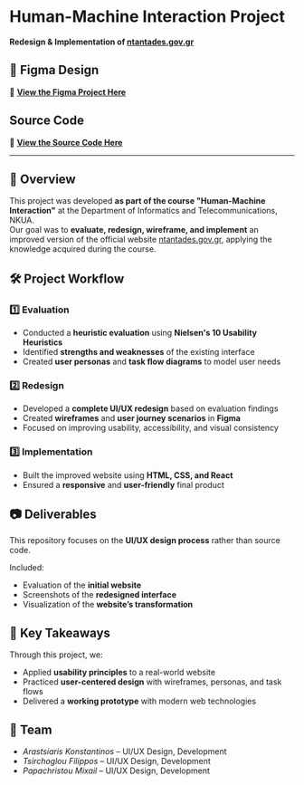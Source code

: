 # Human-Machine Interaction Project  
**Redesign & Implementation of [ntantades.gov.gr](https://ntantades.gov.gr/)**  

## 🎨 Figma Design  
🔗 **[View the Figma Project Here](https://www.figma.com/design/rAzUNWzS6hMeiqDDzWO6sS/REAL-PROJECT?node-id=286-9377&t=lYeZWyMXmKxZ1IPc-1)**  

## Source Code
🔗 **[View the Source Code Here](https://github.com/sdi2100006/nannys.git)**  


---

## 📌 Overview  
This project was developed **as part of the course "Human-Machine Interaction"** at the Department of Informatics and Telecommunications, NKUA.  
Our goal was to **evaluate, redesign, wireframe, and implement** an improved version of the official website [ntantades.gov.gr](https://ntantades.gov.gr), applying the knowledge acquired during the course.  

## 🛠 Project Workflow  

### 1️⃣ Evaluation  
- Conducted a **heuristic evaluation** using **Nielsen's 10 Usability Heuristics**  
- Identified **strengths and weaknesses** of the existing interface  
- Created **user personas** and **task flow diagrams** to model user needs  

### 2️⃣ Redesign  
- Developed a **complete UI/UX redesign** based on evaluation findings  
- Created **wireframes** and **user journey scenarios** in **Figma**  
- Focused on improving usability, accessibility, and visual consistency  

### 3️⃣ Implementation  
- Built the improved website using **HTML, CSS, and React**  
- Ensured a **responsive** and **user-friendly** final product  

## 📷 Deliverables  
This repository focuses on the **UI/UX design process** rather than source code.  

Included:  

- Evaluation of the **initial website**  
- Screenshots of the **redesigned interface**  
- Visualization of the **website’s transformation**  

## 🎯 Key Takeaways  
Through this project, we:  
- Applied **usability principles** to a real-world website  
- Practiced **user-centered design** with wireframes, personas, and task flows  
- Delivered a **working prototype** with modern web technologies  

## 👥 Team  
- *Arastsiaris Konstantinos* – UI/UX Design, Development  
- *Tsirchoglou Filippos* – UI/UX Design, Development  
- *Papachristou Mixail* – UI/UX Design, Development  
